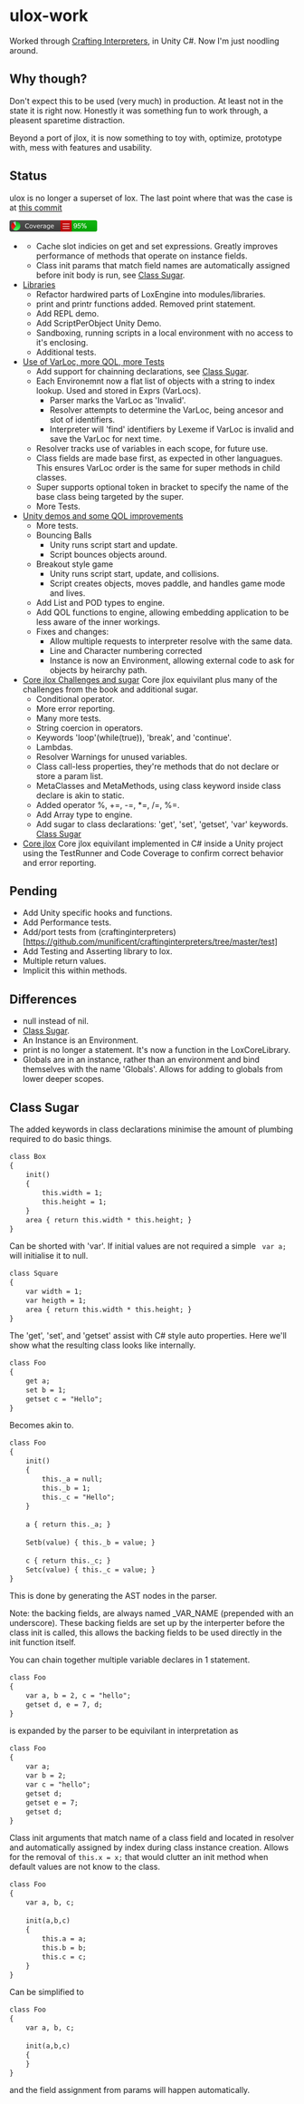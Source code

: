 # ulox-work
Worked through [Crafting Interpreters](http://craftinginterpreters.com/), in Unity C#. Now I'm just noodling around.

## Why though?
Don't expect this to be used (very much) in production. At least not in the state it is right now. Honestly it was something fun to work through, a pleasent sparetime distraction.

Beyond a port of jlox, it is now something to toy with, optimize, prototype with, mess with features and usability. 

## Status 
ulox is no longer a superset of lox. The last point where that was the case is at [this commit](../../tree/core_jlox_varloc)

![current code coverage](badge_linecoverage.png)
- [](../../tree/ulox_)
	- Cache slot indicies on get and set expressions. Greatly improves performance of methods that operate on instance fields.
	- Class init params that match field names are automatically assigned before init body is run, see [Class Sugar](#class-sugar).
- [Libraries](../../tree/ulox_libraries)
	- Refactor hardwired parts of LoxEngine into modules/libraries.
	- print and printr functions added. Removed print statement.
	- Add REPL demo.
	- Add ScriptPerObject Unity Demo.
	- Sandboxing, running scripts in a local environment with no access to it's enclosing.
	- Additional tests.
- [Use of VarLoc, more QOL, more Tests](../../tree/core_jlox_varloc)
	- Add support for chainning declarations, see [Class Sugar](#class-sugar).
	- Each Environemnt now a flat list of objects with a string to index lookup. Used and stored in Exprs (VarLocs).
		- Parser marks the VarLoc as 'Invalid'.
		- Resolver attempts to determine the VarLoc, being ancesor and slot of identifiers.
		- Interpreter will 'find' identifiers by Lexeme if VarLoc is invalid and save the VarLoc for next time.
	- Resolver tracks use of variables in each scope, for future use.
	- Class fields are made base first, as expected in other languagues. This ensures VarLoc order is the same for super methods in child classes.
	- Super supports optional token in bracket to specify the name of the base class being targeted by the super.
	- More Tests.
- [Unity demos and some QOL improvements](../../tree/core_jlox_unity_demos)
	- More tests.
	- Bouncing Balls 
		- Unity runs script start and update.
		- Script bounces objects around.
	- Breakout style game
		- Unity runs script start, update, and collisions.
		- Script creates objects, moves paddle, and handles game mode and lives.
	- Add List and POD types to engine.
	- Add QOL functions to engine, allowing embedding application to be less aware of the inner workings.
	- Fixes and changes: 
		- Allow multiple requests to interpreter resolve with the same data.
		- Line and Character numbering corrected
		- Instance is now an Environment, allowing external code to ask for objects by heirarchy path.
- [Core jlox Challenges and sugar](../../tree/core_jlox_chall) Core jlox equivilant plus many of the challenges from the book and additional sugar.
	-  Conditional operator.
	-  More error reporting.
	-  Many more tests.
	-  String coercion in operators.
	-  Keywords 'loop'(while(true)), 'break', and 'continue'.
	-  Lambdas.
	-  Resolver Warnings for unused variables.
	-  Class call-less properties, they're methods that do not declare or store a param list.
	-  MetaClasses and MetaMethods, using class keyword inside class declare is akin to static.
	-  Added operator %, +=, -=, \*=, /=, %=.
	-  Add Array type to engine.
	-  Add sugar to class declarations: 'get', 'set', 'getset', 'var' keywords. [Class Sugar](#class-sugar)
- [Core jlox](../../tree/core_jlox) Core jlox equivilant implemented in C# inside a Unity project using the TestRunner and Code Coverage to confirm correct behavior and error reporting.

## Pending
- Add Unity specific hooks and functions.
- Add Performance tests.
- Add/port tests from (craftinginterpreters)[https://github.com/munificent/craftinginterpreters/tree/master/test]
- Add Testing and Asserting library to lox.
- Multiple return values.
- Implicit this within methods.

## Differences
- null instead of nil.
- [Class Sugar](#class-sugar).
- An Instance is an Environment.
- print is no longer a statement. It's now a function in the LoxCoreLibrary. 
- Globals are in an instance, rather than an environment and bind themselves with the name 'Globals'. Allows for adding to globals from lower deeper scopes.

## Class Sugar
The added keywords in class declarations minimise the amount of plumbing required to do basic things.

```
class Box
{
	init() 
	{
		this.width = 1; 
		this.height = 1; 
	}
	area { return this.width * this.height; }
}
```
Can be shorted with 'var'. If initial values are not required a simple ``` var a;``` will initialise it to null.
```
class Square
{
	var width = 1;
	var heigth = 1;
	area { return this.width * this.height; }
}
```
The 'get', 'set', and 'getset' assist with C# style auto properties. Here we'll show what the resulting class looks like internally.
```
class Foo
{
	get a;
	set b = 1;
	getset c = "Hello";
}
```
Becomes akin to.
```
class Foo
{
	init() 
	{
		this._a = null;
		this._b = 1;
		this._c = "Hello";
	}
	
	a { return this._a; }
	
	Setb(value) { this._b = value; }
	
	c { return this._c; }
	Setc(value) { this._c = value; }
}
```
This is done by generating the AST nodes in the parser. 

Note: the backing fields, are always named \_VAR_NAME (prepended with an underscore). These backing fields are set up by the interperter before the class init is called, this allows the backing fields to be used directly in the init function itself.

You can chain together multiple variable declares in 1 statement.
```
class Foo
{
	var a, b = 2, c = "hello";
	getset d, e = 7, d;
}
```
is expanded by the parser to be equivilant in interpretation as 
```
class Foo
{
	var a;
	var b = 2;
	var c = "hello";
	getset d;
	getset e = 7;
	getset d;
}
```

Class init arguments that match name of a class field and located in resolver and automatically assigned by index during class instance creation.
Allows for the removal of ```this.x = x;``` that would clutter an init method when default values are not know to the class.
```
class Foo
{
	var a, b, c;
	
	init(a,b,c)
	{
		this.a = a;
		this.b = b;
		this.c = c;
	}
}
```
Can be simplified to
```
class Foo
{
	var a, b, c;
	
	init(a,b,c)
	{
	}
}
```
and the field assignment from params will happen automatically.

